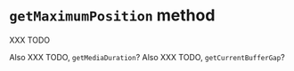 # `getMaximumPosition` method

XXX TODO

Also XXX TODO, `getMediaDuration`?
Also XXX TODO, `getCurrentBufferGap`?
